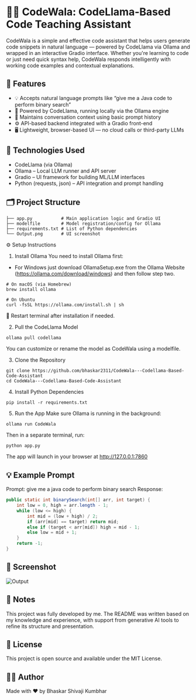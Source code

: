 # 👨‍🏫 CodeWala: CodeLlama-Based Code Teaching Assistant
CodeWala is a simple and effective code assistant that helps users generate code snippets in natural language — powered by CodeLlama via Ollama and wrapped in an interactive Gradio interface. Whether you're learning to code or just need quick syntax help, CodeWala responds intelligently with working code examples and contextual explanations.

## 📌 Features
* 💡 Accepts natural language prompts like “give me a Java code to perform binary search”
* 🤖 Powered by CodeLlama, running locally via the Ollama engine
* 💬 Maintains conversation context using basic prompt history
* ⚙️ API-based backend integrated with a Gradio front-end
* 🖥️ Lightweight, browser-based UI — no cloud calls or third-party LLMs

## 🧠 Technologies Used
* CodeLlama (via Ollama)
* Ollama – Local LLM runner and API server
* Gradio – UI framework for building ML/LLM interfaces
* Python (requests, json) – API integration and prompt handling

## 🗂 Project Structure
```
├── app.py           # Main application logic and Gradio UI
├── modelfile        # Model registration/config for Ollama
├── requirements.txt # List of Python dependencies
└── Output.png       # UI screenshot
```

⚙️ Setup Instructions
1. Install Ollama
You need to install Ollama first:
* For Windows just download OllamaSetup.exe from the Ollama Website (https://ollama.com/download/windows) and then follow step two.
```
# On macOS (via Homebrew)
brew install ollama

# On Ubuntu
curl -fsSL https://ollama.com/install.sh | sh
```
🔁 Restart terminal after installation if needed.


2. Pull the CodeLlama Model
```
ollama pull codellama
```
You can customize or rename the model as CodeWala using a modelfile.

3. Clone the Repository
```
git clone https://github.com/bhaskar2311/CodeWala---Codellama-Based-Code-Assistant
cd CodeWala---Codellama-Based-Code-Assistant
```
4. Install Python Dependencies
```
pip install -r requirements.txt
```
5. Run the App
Make sure Ollama is running in the background:
```
ollama run CodeWala
```
Then in a separate terminal, run:
```
python app.py
```
The app will launch in your browser at http://127.0.0.1:7860

## 💡 Example Prompt
Prompt: give me a java code to perform binary search
Response:
```Java
public static int binarySearch(int[] arr, int target) {
    int low = 0, high = arr.length - 1;
    while (low <= high) {
        int mid = (low + high) / 2;
        if (arr[mid] == target) return mid;
        else if (target < arr[mid]) high = mid - 1;
        else low = mid + 1;
    }
    return -1;
}
```
## 📸 Screenshot
![Output](https://github.com/user-attachments/assets/aa932579-1e2a-4d46-891f-ff6b1c39fbe4)

## 📝 Notes
This project was fully developed by me. The README was written based on my knowledge and experience, with support from generative AI tools to refine its structure and presentation.

## 📄 License
This project is open source and available under the MIT License.

## 🙋‍♂️ Author
Made with ❤️ by Bhaskar Shivaji Kumbhar

